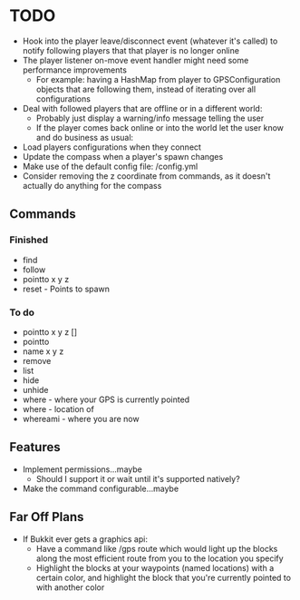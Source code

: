 # TODO

* Hook into the player leave/disconnect event (whatever it's called) to notify following players that that player is no longer online
* The player listener on-move event handler might need some performance improvements
  * For example: having a HashMap from player to GPSConfiguration objects that are following them, instead of iterating over all configurations
* Deal with followed players that are offline or in a different world:
  * Probably just display a warning/info message telling the user
  * If the player comes back online or into the world let the user know and do business as usual:
* Load players configurations when they connect
* Update the compass when a player's spawn changes
* Make use of the default config file: <data-folder>/config.yml
* Consider removing the z coordinate from commands, as it doesn't actually do anything for the compass

## Commands

### Finished

* find <player>
* follow <player>
* pointto x y z
* reset - Points to spawn

### To do

* pointto x y z [<name>]
* pointto <name>
* name x y z <name>
* remove <name>
* list
* hide
* unhide
* where - where your GPS is currently pointed
* where <name> - location of <name>
* whereami - where you are now

## Features

* Implement permissions...maybe
  * Should I support it or wait until it's supported natively?
* Make the command configurable...maybe

## Far Off Plans

* If Bukkit ever gets a graphics api:
  * Have a command like /gps route <location> which would light up the blocks along the most efficient route from you to the location you specify
  * Highlight the blocks at your waypoints (named locations) with a certain color, and highlight the block that you're currently pointed to with another color
